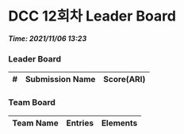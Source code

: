 # DCC 12회차 Leader Board
***Time: 2021/11/06 13:23***

### Leader Board

|#|Submission Name|Score(ARI)|
|:---:|:---:|:---:|

### Team Board

|Team Name|Entries|Elements|
|:---:|:---:|:---:|

